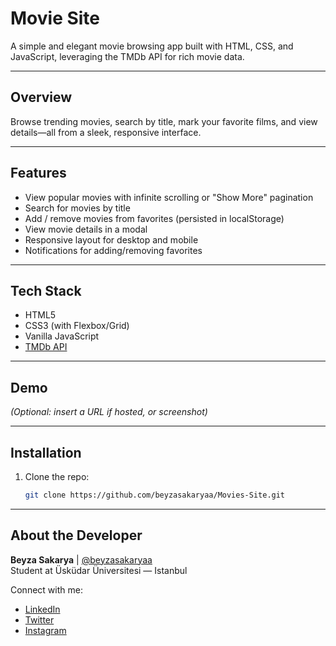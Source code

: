 #  Movie Site

A simple and elegant movie browsing app built with HTML, CSS, and JavaScript, leveraging the TMDb API for rich movie data.

---

##  Overview

Browse trending movies, search by title, mark your favorite films, and view details—all from a sleek, responsive interface.

---

##  Features

-  View popular movies with infinite scrolling or "Show More" pagination  
-  Search for movies by title  
-  Add / remove movies from favorites (persisted in localStorage)  
-  View movie details in a modal  
-  Responsive layout for desktop and mobile  
-  Notifications for adding/removing favorites

---

##  Tech Stack

- HTML5  
- CSS3 (with Flexbox/Grid)  
- Vanilla JavaScript  
- [TMDb API](https://www.themoviedb.org/documentation/api)

---

##  Demo

*(Optional: insert a URL if hosted, or screenshot)*

---

##  Installation

1. Clone the repo:
   ```bash
   git clone https://github.com/beyzasakaryaa/Movies-Site.git

---

##  About the Developer

**Beyza Sakarya** | [@beyzasakaryaa](https://github.com/beyzasakaryaa)  
Student at Üsküdar Üniversitesi — Istanbul  

Connect with me:  
- [LinkedIn](https://www.linkedin.com/in/beyzasakaryaa)  
- [Twitter](https://twitter.com/beyzasakarya20)  
- [Instagram](https://www.instagram.com/beyzasakaryaa)
